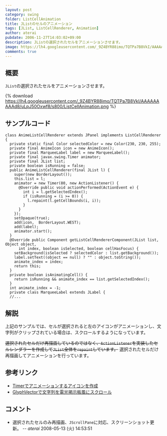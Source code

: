 ```yaml
---
layout: post
category: swing
folder: ListCellAnimation
title: JListのセルのアニメーション
tags: [JList, ListCellRenderer, Animation]
author: aterai
pubdate: 2006-11-27T14:03:02+09:00
description: JListの選択されたセルをアニメーションさせます。
image: https://lh4.googleusercontent.com/_9Z4BYR88imo/TQTPa7B8VkI/AAAAAAAAAd8/uLpJ50Oxwf8/s800/ListCellAnimation.png
comments: true
---
```

## 概要
`JList`の選択されたセルをアニメーションさせます。

{% download https://lh4.googleusercontent.com/_9Z4BYR88imo/TQTPa7B8VkI/AAAAAAAAAd8/uLpJ50Oxwf8/s800/ListCellAnimation.png %}

## サンプルコード
<pre class="prettyprint"><code>class AnimeListCellRenderer extends JPanel implements ListCellRenderer {
  private static final Color selectedColor = new Color(230, 230, 255);
  private final AnimeIcon icon = new AnimeIcon();
  private final MarqueeLabel label = new MarqueeLabel();
  private final javax.swing.Timer animator;
  private final JList list;
  private boolean isRunning = false;
  public AnimeListCellRenderer(final JList l) {
    super(new BorderLayout());
    this.list = l;
    animator = new Timer(80, new ActionListener() {
      @Override public void actionPerformed(ActionEvent e) {
        int i = l.getSelectedIndex();
        if (isRunning = (i &gt;= 0)) {
          l.repaint(l.getCellBounds(i, i));
        }
      }
    });
    setOpaque(true);
    add(icon,  BorderLayout.WEST);
    add(label);
    animator.start();
  }
  @Override public Component getListCellRendererComponent(JList list, Object object,
      int index, boolean isSelected, boolean cellHasFocus) {
    setBackground(isSelected ? selectedColor : list.getBackground());
    label.setText((object == null) ? "" : object.toString());
    animate_index = index;
    return this;
  }
  private boolean isAnimatingCell() {
    return isRunning &amp;&amp; animate_index == list.getSelectedIndex();
  }
  int animate_index = -1;
  private class MarqueeLabel extends JLabel {
  //...
</code></pre>

## 解説
上記のサンプルでは、セルが選択されると左のアイコンがアニメーションし、文字列がクリップされている場合は、スクロールするようになっています。

~~選択されたセルだけ再描画しているのではなく、`ActionListener`を実装したセルレンダラーを作成して`JList`全体を`repaint`しています。~~
選択されたセルだけ再描画してアニメーションを行っています。

## 参考リンク
- [Timerでアニメーションするアイコンを作成](https://ateraimemo.com/Swing/AnimeIcon.html)
- [GlyphVectorで文字列を電光掲示板風にスクロール](https://ateraimemo.com/Swing/ScrollingMessage.html)

<!-- dummy comment line for breaking list -->

## コメント
- 選択されたセルのみ再描画、`JScrollPane`に対応、スクリーンショット更新。 -- *aterai* 2008-05-13 (火) 14:53:51

<!-- dummy comment line for breaking list -->
